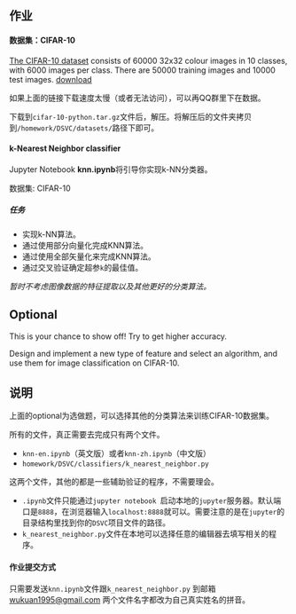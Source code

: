 ## 作业

#### 数据集：CIFAR-10

[The CIFAR-10 dataset](http://www.cs.toronto.edu/~kriz/cifar.html) consists of 60000 32x32 colour images in 10 classes, with 6000 images per class. There are 50000 training images and 10000 test images. 
[download](http://www.cs.toronto.edu/~kriz/cifar-10-python.tar.gz)

如果上面的链接下载速度太慢（或者无法访问），可以再QQ群里下在数据。

下载到`cifar-10-python.tar.gz`文件后，解压。将解压后的文件夹拷贝到`/homework/DSVC/datasets/`路径下即可。

#### k-Nearest Neighbor classifier

Jupyter Notebook **knn.ipynb**将引导你实现k-NN分类器。

数据集: CIFAR-10

##### 任务

- 实现k-NN算法。
- 通过使用部分向量化完成KNN算法。
- 通过使用全部矢量化来完成KNN算法。
- 通过交叉验证确定超参`k`的最佳值。

*暂时不考虑图像数据的特征提取以及其他更好的分类算法。*

## Optional 
This is your chance to show off! Try to get higher accuracy.

Design and implement a new type of feature and select an algorithm, and use them for image classification on CIFAR-10. 

## 说明

上面的optional为选做题，可以选择其他的分类算法来训练CIFAR-10数据集。

所有的文件，真正需要去完成只有两个文件。

-  `knn-en.ipynb`（英文版）或者`knn-zh.ipynb`（中文版）
-  `homework/DSVC/classifiers/k_nearest_neighbor.py`

这两个文件，其他的都是一些辅助验证的程序，不需要理会。

- `.ipynb`文件只能通过`jupyter notebook `启动本地的`jupyter`服务器。默认端口是`8888`，在浏览器输入`localhost:8888`就可以。需要注意的是在`jupyter`的目录结构里找到你的`DSVC`项目文件的路径。
- `k_nearest_neighbor.py`文件在本地可以选择任意的编辑器去填写相关的程序。

#### 作业提交方式

只需要发送`knn.ipynb`文件跟`k_nearest_neighbor.py` 到邮箱 [wukuan1995@gmail.com](mailto:wukuan1995@gmail.com) 两个文件名字都改为自己真实姓名的拼音。

